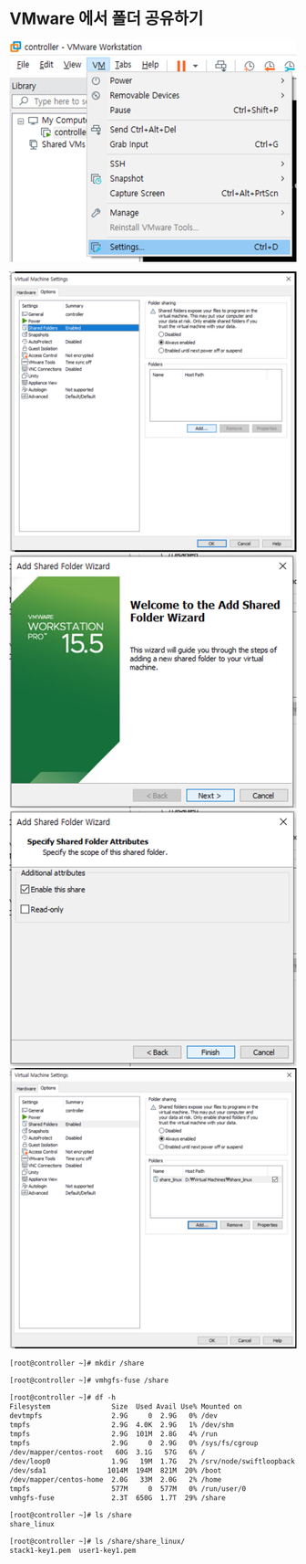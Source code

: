 # VMware 에서 폴더 공유하기


![](./static/2020/01/02/VMware/00.png)

![](./static/2020/01/02/VMware/01.png)
![](./static/2020/01/02/VMware/02.png)
![](./static/2020/01/02/VMware/03.png)
![](./static/2020/01/02/VMware/04.png)

```shell
[root@controller ~]# mkdir /share
```
```shell
[root@controller ~]# vmhgfs-fuse /share
```
```shell
[root@controller ~]# df -h
Filesystem               Size  Used Avail Use% Mounted on
devtmpfs                 2.9G     0  2.9G   0% /dev
tmpfs                    2.9G  4.0K  2.9G   1% /dev/shm
tmpfs                    2.9G  101M  2.8G   4% /run
tmpfs                    2.9G     0  2.9G   0% /sys/fs/cgroup
/dev/mapper/centos-root   60G  3.1G   57G   6% /
/dev/loop0               1.9G   19M  1.7G   2% /srv/node/swiftloopback
/dev/sda1               1014M  194M  821M  20% /boot
/dev/mapper/centos-home  2.0G   33M  2.0G   2% /home
tmpfs                    577M     0  577M   0% /run/user/0
vmhgfs-fuse              2.3T  650G  1.7T  29% /share
```
```shell
[root@controller ~]# ls /share
share_linux
```
```shell
[root@controller ~]# ls /share/share_linux/
stack1-key1.pem  user1-key1.pem
```
